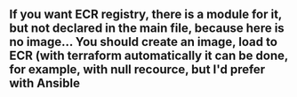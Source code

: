 ## If you want ECR registry, there is a module for it, but not declared in the main file, because here is no image... You should create an image, load to ECR (with terraform automatically it can be done, for example, with null recource, but I'd prefer with Ansible
